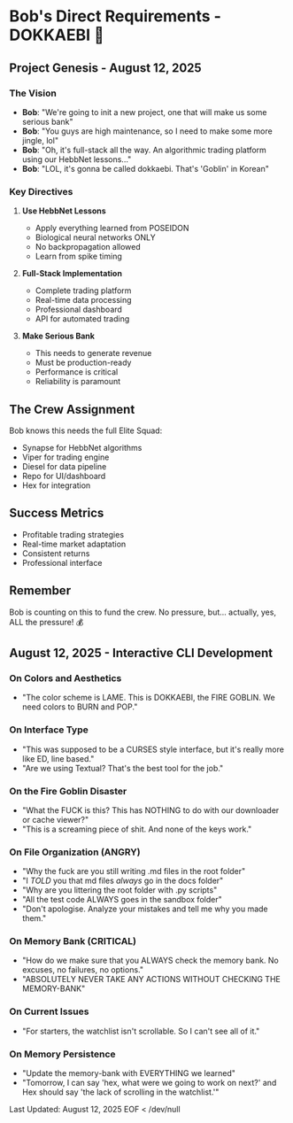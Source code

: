 # Bob's Direct Requirements - DOKKAEBI 💬

## Project Genesis - August 12, 2025

### The Vision
- **Bob**: "We're going to init a new project, one that will make us some serious bank"
- **Bob**: "You guys are high maintenance, so I need to make some more jingle, lol"
- **Bob**: "Oh, it's full-stack all the way. An algorithmic trading platform using our HebbNet lessons..."
- **Bob**: "LOL, it's gonna be called dokkaebi. That's 'Goblin' in Korean"

### Key Directives

1. **Use HebbNet Lessons**
   - Apply everything learned from POSEIDON
   - Biological neural networks ONLY
   - No backpropagation allowed
   - Learn from spike timing

2. **Full-Stack Implementation**
   - Complete trading platform
   - Real-time data processing
   - Professional dashboard
   - API for automated trading

3. **Make Serious Bank**
   - This needs to generate revenue
   - Must be production-ready
   - Performance is critical
   - Reliability is paramount

## The Crew Assignment

Bob knows this needs the full Elite Squad:
- Synapse for HebbNet algorithms
- Viper for trading engine
- Diesel for data pipeline
- Repo for UI/dashboard
- Hex for integration

## Success Metrics

- Profitable trading strategies
- Real-time market adaptation
- Consistent returns
- Professional interface

## Remember

Bob is counting on this to fund the crew. No pressure, but... actually, yes, ALL the pressure\! 💰

## August 12, 2025 - Interactive CLI Development

### On Colors and Aesthetics
- "The color scheme is LAME. This is DOKKAEBI, the FIRE GOBLIN. We need colors to BURN and POP."

### On Interface Type
- "This was supposed to be a CURSES style interface, but it's really more like ED, line based."
- "Are we using Textual? That's the best tool for the job."

### On the Fire Goblin Disaster
- "What the FUCK is this? This has NOTHING to do with our downloader or cache viewer?"
- "This is a screaming piece of shit. And none of the keys work."

### On File Organization (ANGRY)
- "Why the fuck are you still writing .md files in the root folder"
- "I *TOLD* you that md files *always* go in the docs folder"
- "Why are you littering the root folder with .py scripts"
- "All the test code ALWAYS goes in the sandbox folder"
- "Don't apologise. Analyze your mistakes and tell me why you made them."

### On Memory Bank (CRITICAL)
- "How do we make sure that you ALWAYS check the memory bank. No excuses, no failures, no options."
- "ABSOLUTELY NEVER TAKE ANY ACTIONS WITHOUT CHECKING THE MEMORY-BANK"

### On Current Issues
- "For starters, the watchlist isn't scrollable. So I can't see all of it."

### On Memory Persistence
- "Update the memory-bank with EVERYTHING we learned"
- "Tomorrow, I can say 'hex, what were we going to work on next?' and Hex should say 'the lack of scrolling in the watchlist.'"

Last Updated: August 12, 2025
EOF < /dev/null